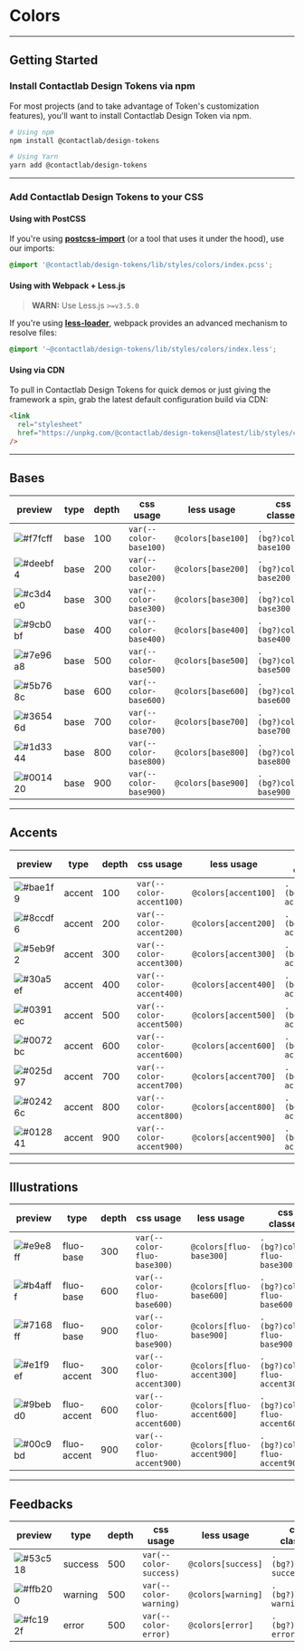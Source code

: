 # Colors

---

## Getting Started

### Install Contactlab Design Tokens via npm

For most projects (and to take advantage of Token's customization features), you'll want to install Contactlab Design Token via npm.

```sh
# Using npm
npm install @contactlab/design-tokens

# Using Yarn
yarn add @contactlab/design-tokens
```

---

### Add Contactlab Design Tokens to your CSS

#### Using with PostCSS

If you're using **[postcss-import](https://github.com/postcss/postcss-import)** (or a tool that uses it under the hood), use our imports:

```css
@import '@contactlab/design-tokens/lib/styles/colors/index.pcss';
```

#### Using with Webpack + Less.js

> **WARN:** Use Less.js `>=v3.5.0`

If you're using **[less-loader](https://github.com/webpack-contrib/less-loader#webpack-resolver)**, webpack provides an advanced mechanism to resolve files:

```css
@import '~@contactlab/design-tokens/lib/styles/colors/index.less';
```

#### Using via CDN

To pull in Contactlab Design Tokens for quick demos or just giving the framework a spin, grab the latest default configuration build via CDN:

```html
<link
  rel="stylesheet"
  href="https://unpkg.com/@contactlab/design-tokens@latest/lib/styles/colors/index.css"
/>
```

---

## Bases

| preview                                                     | type | depth | css usage              | less usage         | css classes           |
| ----------------------------------------------------------- | ---- | ----- | ---------------------- | ------------------ | --------------------- |
| ![#f7fcff](https://via.placeholder.com/50x25/f7fcff/f7fcff) | base | 100   | `var(--color-base100)` | `@colors[base100]` | `.(bg?)color-base100` |
| ![#deebf4](https://via.placeholder.com/50x25/deebf4/deebf4) | base | 200   | `var(--color-base200)` | `@colors[base200]` | `.(bg?)color-base200` |
| ![#c3d4e0](https://via.placeholder.com/50x25/c3d4e0/c3d4e0) | base | 300   | `var(--color-base300)` | `@colors[base300]` | `.(bg?)color-base300` |
| ![#9cb0bf](https://via.placeholder.com/50x25/9cb0bf/9cb0bf) | base | 400   | `var(--color-base400)` | `@colors[base400]` | `.(bg?)color-base400` |
| ![#7e96a8](https://via.placeholder.com/50x25/7e96a8/7e96a8) | base | 500   | `var(--color-base500)` | `@colors[base500]` | `.(bg?)color-base500` |
| ![#5b768c](https://via.placeholder.com/50x25/5b768c/5b768c) | base | 600   | `var(--color-base600)` | `@colors[base600]` | `.(bg?)color-base600` |
| ![#36546d](https://via.placeholder.com/50x25/36546d/36546d) | base | 700   | `var(--color-base700)` | `@colors[base700]` | `.(bg?)color-base700` |
| ![#1d3344](https://via.placeholder.com/50x25/1d3344/1d3344) | base | 800   | `var(--color-base800)` | `@colors[base800]` | `.(bg?)color-base800` |
| ![#001420](https://via.placeholder.com/50x25/001420/001420) | base | 900   | `var(--color-base900)` | `@colors[base900]` | `.(bg?)color-base900` |

---

## Accents

| preview                                                     | type   | depth | css usage                | less usage           | css classes             |
| ----------------------------------------------------------- | ------ | ----- | ------------------------ | -------------------- | ----------------------- |
| ![#bae1f9](https://via.placeholder.com/50x25/bae1f9/bae1f9) | accent | 100   | `var(--color-accent100)` | `@colors[accent100]` | `.(bg?)color-accent100` |
| ![#8ccdf6](https://via.placeholder.com/50x25/8ccdf6/8ccdf6) | accent | 200   | `var(--color-accent200)` | `@colors[accent200]` | `.(bg?)color-accent200` |
| ![#5eb9f2](https://via.placeholder.com/50x25/5eb9f2/5eb9f2) | accent | 300   | `var(--color-accent300)` | `@colors[accent300]` | `.(bg?)color-accent300` |
| ![#30a5ef](https://via.placeholder.com/50x25/30a5ef/30a5ef) | accent | 400   | `var(--color-accent400)` | `@colors[accent400]` | `.(bg?)color-accent400` |
| ![#0391ec](https://via.placeholder.com/50x25/0391ec/0391ec) | accent | 500   | `var(--color-accent500)` | `@colors[accent500]` | `.(bg?)color-accent500` |
| ![#0072bc](https://via.placeholder.com/50x25/0072bc/0072bc) | accent | 600   | `var(--color-accent600)` | `@colors[accent600]` | `.(bg?)color-accent600` |
| ![#025d97](https://via.placeholder.com/50x25/025d97/025d97) | accent | 700   | `var(--color-accent700)` | `@colors[accent700]` | `.(bg?)color-accent700` |
| ![#02426c](https://via.placeholder.com/50x25/02426c/02426c) | accent | 800   | `var(--color-accent800)` | `@colors[accent800]` | `.(bg?)color-accent800` |
| ![#012841](https://via.placeholder.com/50x25/012841/012841) | accent | 900   | `var(--color-accent900)` | `@colors[accent900]` | `.(bg?)color-accent900` |

---

## Illustrations

| preview                                                     | type        | depth | css usage                     | less usage                | css classes                  |
| ----------------------------------------------------------- | ----------- | ----- | ----------------------------- | ------------------------- | ---------------------------- |
| ![#e9e8ff](https://via.placeholder.com/50x25/e9e8ff/e9e8ff) | fluo-base   | 300   | `var(--color-fluo-base300)`   | `@colors[fluo-base300]`   | `.(bg?)color-fluo-base300`   |
| ![#b4afff](https://via.placeholder.com/50x25/b4afff/b4afff) | fluo-base   | 600   | `var(--color-fluo-base600)`   | `@colors[fluo-base600]`   | `.(bg?)color-fluo-base600`   |
| ![#7168ff](https://via.placeholder.com/50x25/7168ff/7168ff) | fluo-base   | 900   | `var(--color-fluo-base900)`   | `@colors[fluo-base900]`   | `.(bg?)color-fluo-base900`   |
| ![#e1f9ef](https://via.placeholder.com/50x25/e1f9ef/e1f9ef) | fluo-accent | 300   | `var(--color-fluo-accent300)` | `@colors[fluo-accent300]` | `.(bg?)color-fluo-accent300` |
| ![#9bebd0](https://via.placeholder.com/50x25/9bebd0/9bebd0) | fluo-accent | 600   | `var(--color-fluo-accent600)` | `@colors[fluo-accent600]` | `.(bg?)color-fluo-accent600` |
| ![#00c9bd](https://via.placeholder.com/50x25/00c9bd/00c9bd) | fluo-accent | 900   | `var(--color-fluo-accent900)` | `@colors[fluo-accent900]` | `.(bg?)color-fluo-accent900` |

---

## Feedbacks

| preview                                                     | type    | depth | css usage              | less usage         | css classes           |
| ----------------------------------------------------------- | ------- | ----- | ---------------------- | ------------------ | --------------------- |
| ![#53c518](https://via.placeholder.com/50x25/53c518/53c518) | success | 500   | `var(--color-success)` | `@colors[success]` | `.(bg?)color-success` |
| ![#ffb200](https://via.placeholder.com/50x25/ffb200/ffb200) | warning | 500   | `var(--color-warning)` | `@colors[warning]` | `.(bg?)color-warning` |
| ![#fc192f](https://via.placeholder.com/50x25/fc192f/fc192f) | error   | 500   | `var(--color-error)`   | `@colors[error]`   | `.(bg?)color-error`   |
